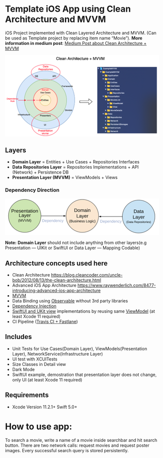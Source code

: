 # Template iOS App using Clean Architecture and MVVM
iOS Project implemented with Clean Layered Architecture and MVVM. (Can be used as Template project by replacing item name “Movie”). **More information in medium post**: <a href="https://tech.olx.com/clean-architecture-and-mvvm-on-ios-c9d167d9f5b3">Medium Post about Clean Architecture + MVVM</a>

![Alt text](README_FILES/CleanArchitecture+MVVM.png?raw=true "Clean Architecture Layers")

## Layers
* **Domain Layer** = Entities + Use Cases + Repositories Interfaces
* **Data Repositories Layer** = Repositories Implementations + API (Network) + Persistence DB
* **Presentation Layer (MVVM)** = ViewModels + Views

### Dependency Direction
![Alt text](README_FILES/CleanArchitectureDependencies.png?raw=true "Modules Dependencies")

**Note:** **Domain Layer** should not include anything from other layers(e.g Presentation — UIKit or SwiftUI or Data Layer — Mapping Codable)

## Architecture concepts used here
* Clean Architecture https://blog.cleancoder.com/uncle-bob/2012/08/13/the-clean-architecture.html
* Advanced iOS App Architecture https://www.raywenderlich.com/8477-introducing-advanced-ios-app-architecture
* [MVVM](ExampleMVVM/Presentation/MoviesScene/MoviesQueriesList) 
* Data Binding using [Observable](ExampleMVVM/Presentation/Utils/Observable.swift) without 3rd party libraries 
* [Dependency Injection](ExampleMVVM/Application/DIContainer/AppDIContainer.swift)
* [SwiftUI and UKit view](ExampleMVVM/Presentation/MoviesScene/MoviesQueriesList/View/SwiftUI/MoviesQueryListView.swift) implementations by reusing same [ViewModel](ExampleMVVM/Presentation/MoviesScene/MoviesQueriesList/ViewModel/MoviesQueryListViewModel.swift) (at least Xcode 11 required)
* CI Pipeline ([Travis CI + Fastlane](.travis.yml))
 
## Includes
* Unit Tests for Use Cases(Domain Layer), ViewModels(Presentation Layer), NetworkService(Infrastructure Layer)
* UI test with XCUITests
* Size Classes in Detail view
* Dark Mode
* SwiftUI example, demostration that presentation layer does not change, only UI (at least Xcode 11 required)


## Requirements
* Xcode Version 11.2.1+  Swift 5.0+

# How to use app:
To search a movie, write a name of a movie inside searchbar and hit search button. There are two network calls: request movies and request poster images. Every successful search query is stored persistently.
